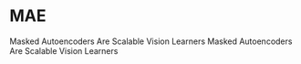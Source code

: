 # MAE
Masked Autoencoders Are Scalable Vision Learners
Masked Autoencoders Are Scalable Vision Learners
